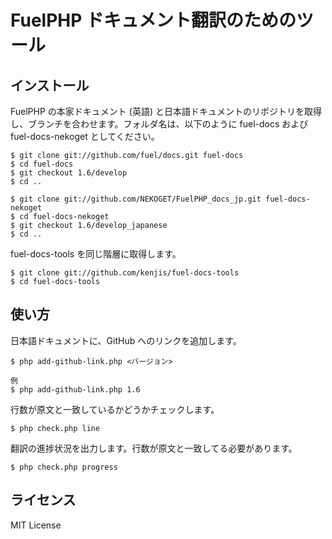 # FuelPHP ドキュメント翻訳のためのツール

## インストール

FuelPHP の本家ドキュメント (英語) と日本語ドキュメントのリポジトリを取得し、ブランチを合わせます。フォルダ名は、以下のように fuel-docs および fuel-docs-nekoget としてください。

```
$ git clone git://github.com/fuel/docs.git fuel-docs
$ cd fuel-docs
$ git checkout 1.6/develop
$ cd ..

$ git clone git://github.com/NEKOGET/FuelPHP_docs_jp.git fuel-docs-nekoget
$ cd fuel-docs-nekoget
$ git checkout 1.6/develop_japanese
$ cd ..
```

fuel-docs-tools を同じ階層に取得します。

```
$ git clone git://github.com/kenjis/fuel-docs-tools
$ cd fuel-docs-tools
```

## 使い方

日本語ドキュメントに、GitHub へのリンクを追加します。

```
$ php add-github-link.php <バージョン>

例
$ php add-github-link.php 1.6
```

行数が原文と一致しているかどうかチェックします。

```
$ php check.php line
```

翻訳の進捗状況を出力します。行数が原文と一致してる必要があります。

```
$ php check.php progress
```

## ライセンス

MIT License
